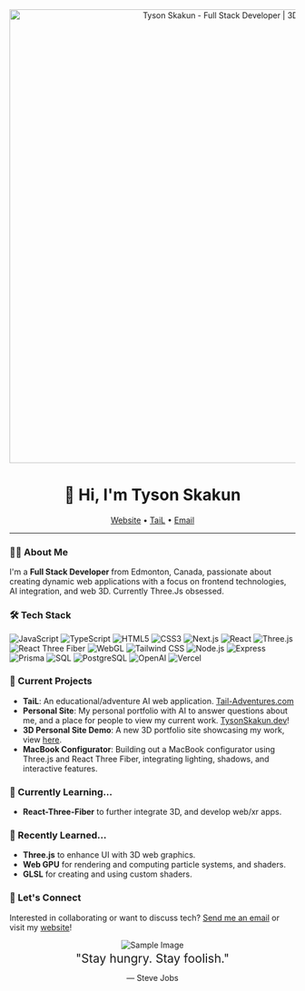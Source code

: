<div align="center">
  <img src="https://media.licdn.com/dms/image/D5616AQGUp5NxMdI8Ug/profile-displaybackgroundimage-shrink_200_800/0/1718496161636?e=2147483647&v=beta&t=UBMCYrmkvOJf3LGZhlmPQA_pV7KYGqXCX_gHdL6V-Aw" alt="Tyson Skakun - Full Stack Developer | 3D Enthusiast" width="800">
</div>
<h1 align="center">👋 Hi, I'm Tyson Skakun</h1>
<p align="center">
  <a href="https://tysonskakun.dev">Website</a> •
  <a href="https://tail-adventures.com">TaiL</a> •
  <a href="mailto:tysonskakun@gmail.com">Email</a>
</p>


---

### 👨‍💻 About Me

I'm a **Full Stack Developer** from Edmonton, Canada, passionate about creating dynamic web applications with a focus on frontend technologies, AI integration, and web 3D. Currently Three.Js obsessed.

### 🛠 Tech Stack

![JavaScript](https://img.shields.io/badge/-JavaScript-F7DF1E?style=flat-square&logo=javascript&logoColor=black)
![TypeScript](https://img.shields.io/badge/-TypeScript-3178C6?style=flat-square&logo=typescript&logoColor=white)
![HTML5](https://img.shields.io/badge/-HTML5-E34F26?style=flat-square&logo=html5&logoColor=white)
![CSS3](https://img.shields.io/badge/-CSS3-1572B6?style=flat-square&logo=css3&logoColor=white)
![Next.js](https://img.shields.io/badge/-Next.js-000000?style=flat-square&logo=next.js&logoColor=white)
![React](https://img.shields.io/badge/-React-61DAFB?style=flat-square&logo=react&logoColor=black)
![Three.js](https://img.shields.io/badge/-Three.js-000000?style=flat-square&logo=three.js&logoColor=white)
![React Three Fiber](https://img.shields.io/badge/-React%20Three%20Fiber-000000?style=flat-square&logo=three.js&logoColor=white)
![WebGL](https://img.shields.io/badge/-WebGL-990000?style=flat-square&logo=webgl&logoColor=white)
![Tailwind CSS](https://img.shields.io/badge/-Tailwind%20CSS-38B2AC?style=flat-square&logo=tailwind-css&logoColor=white)
![Node.js](https://img.shields.io/badge/-Node.js-339933?style=flat-square&logo=node.js&logoColor=white)
![Express](https://img.shields.io/badge/-Express-000000?style=flat-square&logo=express&logoColor=white)
![Prisma](https://img.shields.io/badge/-Prisma-2D3748?style=flat-square&logo=prisma&logoColor=white)
![SQL](https://img.shields.io/badge/-SQL-4479A1?style=flat-square&logo=postgresql&logoColor=white)
![PostgreSQL](https://img.shields.io/badge/-PostgreSQL-336791?style=flat-square&logo=postgresql&logoColor=white)
![OpenAI](https://img.shields.io/badge/-OpenAI%20API-412991?style=flat-square&logo=openai&logoColor=white)
![Vercel](https://img.shields.io/badge/-Vercel%20AI%20SDK-000000?style=flat-square&logo=vercel&logoColor=white)

### 🔭 Current Projects

- **TaiL**: An educational/adventure AI web application. [Tail-Adventures.com](https://tysonskakun.dev)
- **Personal Site**: My personal portfolio with AI to answer questions about me, and a place for people to view my current work. [TysonSkakun.dev](https://tysonskakun.dev)!
- **3D Personal Site Demo**: A new 3D portfolio site showcasing my work, view [here](https://tyson-skakun-3d-portfolio.vercel.app/).
- **MacBook Configurator**: Building out a MacBook configurator using Three.js and React Three Fiber, integrating lighting, shadows, and interactive features.

### 🌱 Currently Learning...

- **React-Three-Fiber** to further integrate 3D, and develop web/xr apps.

### 🌳 Recently Learned...

- **Three.js** to enhance UI with 3D web graphics.
- **Web GPU** for rendering and computing particle systems, and shaders.
- **GLSL** for creating and using custom shaders.

### 💬 Let's Connect

Interested in collaborating or want to discuss tech? [Send me an email](mailto:tysonskakun@gmail.com) or visit my [website](https://tysonskakun.dev)!

<div align="center">
  <img src="https://devnet.kentico.com/getattachment/Articles/2016-06/What-Calvin-Hobbes-Can-Teach-Us-about-Web-Developm/SpacemanSpiff.jpg?width=800&height=200" alt="Sample Image">
  <p style="color: '#1d1d1f'; font-size: 21px; line-height: 1.5; text-align: center; margin: 0;">
    "Stay hungry. Stay foolish."
  </p>
  <p style="color: '#86868b'; font-size: 14px; text-align: center; margin: 10px 0 0;">
    — Steve Jobs
  </p>
</div>
